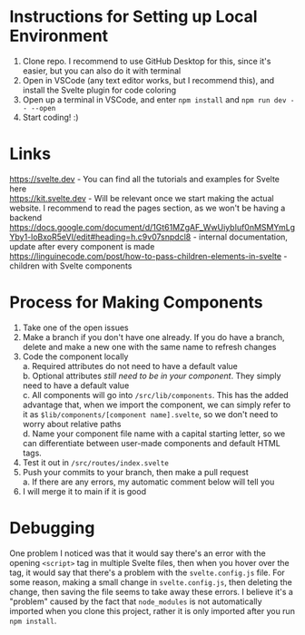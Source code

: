 # Instructions for Setting up Local Environment
1. Clone repo. I recommend to use GitHub Desktop for this, since it's easier, but you can also do it with terminal
2. Open in VSCode (any text editor works, but I recommend this), and install the Svelte plugin for code coloring
3. Open up a terminal in VSCode, and enter `npm install` and `npm run dev -- --open`
4. Start coding! :)

# Links
https://svelte.dev - You can find all the tutorials and examples for Svelte here  
https://kit.svelte.dev - Will be relevant once we start making the actual website. I recommend to read the pages section, as we won't be having a backend  
https://docs.google.com/document/d/1Gt61MZgAF_WwUiybIuf0nMSMYmLgYby1-loBxoR5eVI/edit#heading=h.c9v07snpdcl8 - internal documentation, update after every component is made  
https://linguinecode.com/post/how-to-pass-children-elements-in-svelte - children with Svelte components

# Process for Making Components
1. Take one of the open issues
2. Make a branch if you don't have one already. If you do have a branch, delete and make a new one with the same name to refresh changes
3. Code the component locally  
    a. Required attributes do not need to have a default value  
    b. Optional attributes *still need to be in your component*. They simply need to have a default value  
    c. All components will go into `/src/lib/components`. This has the added advantage that, when we import the component, we can simply refer to it as `$lib/components/[component name].svelte`, so we don't need to worry about relative paths  
    d. Name your component file name with a capital starting letter, so we can differentiate between user-made components and default HTML tags.  
4. Test it out in `/src/routes/index.svelte`
5. Push your commits to your branch, then make a pull request  
    a. If there are any errors, my automatic comment below will tell you
6. I will merge it to main if it is good

# Debugging
One problem I noticed was that it would say there's an error with the opening `<script>` tag in multiple Svelte files, then when you hover over the tag, it would say that there's a problem with the `svelte.config.js` file. For some reason, making a small change in `svelte.config.js`, then deleting the change, then saving the file seems to take away these errors. I believe it's a "problem" caused by the fact that `node_modules` is not automatically imported when you clone this project, rather it is only imported after you run `npm install`.